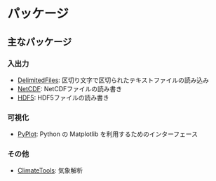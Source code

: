 # パッケージ

<!--
## パッケージとは

## インストール

-->

## 主なパッケージ

### 入出力
 * [DelimitedFiles](https://docs.julialang.org/en/v1/stdlib/DelimitedFiles/): 区切り文字で区切られたテキストファイルの読み込み
 * [NetCDF](パッケージ/NetCDF.md): NetCDFファイルの読み書き
 * [HDF5](https://juliaio.github.io/HDF5.jl/stable/): HDF5ファイルの読み書き

### 可視化
 * [PyPlot](パッケージ/PyPlot.md): Python の Matplotlib を利用するためのインターフェース

### その他
 * [ClimateTools](https://github.com/JuliaClimate/ClimateTools.jl): 気象解析
 
